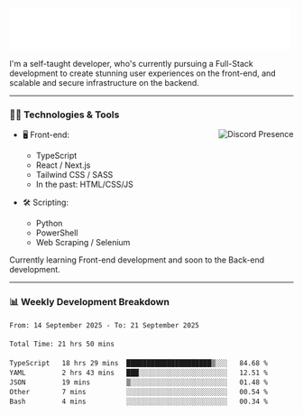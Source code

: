 <img src="assets/wave.svg" alt=":wave:" />

I'm a self-taught developer, who's currently pursuing a Full-Stack development to create stunning user experiences on the front-end, and scalable and secure infrastructure on the backend.

---

### 🧑‍💻 Technologies & Tools

<a href="https://discord.com/users/414304208649453568" target="_blank" rel="nofollow">
   <img src="https://lanyard-profile-readme.vercel.app/api/414304208649453568?idleMessage=Probably%20doing%20something%20else..." alt="Discord Presence" align="right">
</a>

- 🖥️ Front-end:

  - TypeScript
  - React / Next.js
  - Tailwind CSS / SASS
  - In the past: HTML/CSS/JS

- 🛠 Scripting:

  - Python
  - PowerShell
  - Web Scraping / Selenium

Currently learning Front-end development and soon to the Back-end development.

---

### 📊 Weekly Development Breakdown

<!--START_SECTION:waka-->

```txt
From: 14 September 2025 - To: 21 September 2025

Total Time: 21 hrs 50 mins

TypeScript   18 hrs 29 mins  █████████████████████▒░░░   84.68 %
YAML         2 hrs 43 mins   ███░░░░░░░░░░░░░░░░░░░░░░   12.51 %
JSON         19 mins         ▒░░░░░░░░░░░░░░░░░░░░░░░░   01.48 %
Other        7 mins          ░░░░░░░░░░░░░░░░░░░░░░░░░   00.54 %
Bash         4 mins          ░░░░░░░░░░░░░░░░░░░░░░░░░   00.34 %
```

<!--END_SECTION:waka-->
